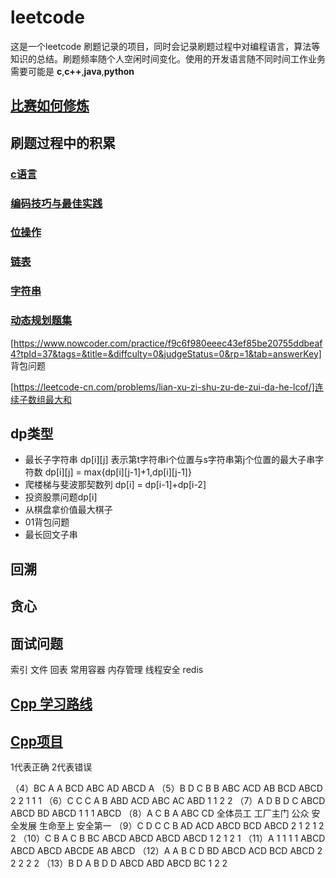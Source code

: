 # leetcode

这是一个leetcode 刷题记录的项目，同时会记录刷题过程中对编程语言，算法等知识的总结。刷题频率随个人空闲时间变化。使用的开发语言随不同时间工作业务需要可能是
__c__,__c++__,__java__,__python__

## [比赛如何修炼](./总结/practice.md)

## 刷题过程中的积累

### [c语言](./总结/c.md)

### [编码技巧与最佳实践](./总结/code.md)

### [位操作](./总结/bitoperator.md)

### [链表](./总结/linklist.md)

### [字符串](./总结/string.md)

### [动态规划题集](./总结/dp.md)

[https://www.nowcoder.com/practice/f9c6f980eeec43ef85be20755ddbeaf4?tpId=37&tags=&title=&diffculty=0&judgeStatus=0&rp=1&tab=answerKey] 背包问题

[https://leetcode-cn.com/problems/lian-xu-zi-shu-zu-de-zui-da-he-lcof/]连续子数组最大和

## dp类型

- 最长子字符串 dp[i][j] 表示第t字符串i个位置与s字符串第j个位置的最大子串字符数 dp[i][j] = max{dp[i][j-1]+1,dp[i][j-1]}
- 爬楼梯与斐波那契数列 dp[i] = dp[i-1]+dp[i-2]
- 投资股票问题dp[i]
- 从棋盘拿价值最大棋子
- 01背包问题
- 最长回文子串

## 回溯

## 贪心

## 面试问题

索引
文件
回表
常用容器
内存管理
线程安全
redis

## [Cpp 学习路线](https://www.nowcoder.com/discuss/595901)

## [Cpp项目](https://www.nowcoder.com/discuss/596700)

1代表正确 2代表错误

（4）BC A A BCD ABC AD ABCD A
（5）B D C B B ABC ACD AB BCD ABCD 2 2 1 1 1
（6）C C C A B ABD ACD ABC AC ABD 1 1 2 2
（7）A D B D C ABCD ABCD BD ABCD 1 1 1 ABCD
（8）A C B A ABC CD 全体员工 工厂主门 公众 安全发展 生命至上 安全第一
（9）C D C C B AD ACD ABCD BCD ABCD 2 1 2 1 2 2
（10）C B A C B BC ABCD ABCD ABCD ABCD 1 2 1 2 1
（11）A 1 1 1 1 ABCD ABCD ABCD ABCDE AB ABCD
（12）A A B C D BD ABCD ACD BCD ABCD 2 2 2 2 2
（13）B D A B D D ABCD ABD ABCD BC 1 2 2